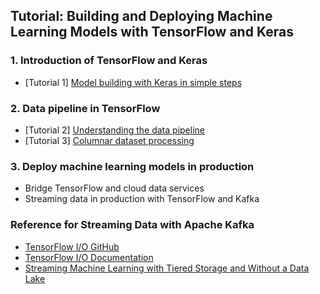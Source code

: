 ## Tutorial: Building and Deploying Machine Learning Models with TensorFlow and Keras

### 1. Introduction of TensorFlow and Keras

- [Tutorial 1] [Model building with Keras in simple steps](https://colab.research.google.com/github/yongtang/demo/blob/master/ODSC2022Boston/simple.ipynb)

### 2. Data pipeline in TensorFlow

- [Tutorial 2] [Understanding the data pipeline](https://colab.research.google.com/github/yongtang/demo/blob/master/ODSC2022Boston/dataset.ipynb)
- [Tutorial 3] [Columnar dataset processing](https://colab.research.google.com/github/yongtang/demo/blob/master/ODSC2022Boston/columnar.ipynb)

### 3. Deploy machine learning models in production

- Bridge TensorFlow and cloud data services
- Streaming data in production with TensorFlow and Kafka

### Reference for Streaming Data with Apache Kafka
- [TensorFlow I/O GitHub](https://github.com/tensorflow/io)
- [TensorFlow I/O Documentation](https://www.tensorflow.org/io)
- [Streaming Machine Learning with Tiered Storage and Without a Data Lake](https://www.confluent.io/blog/streaming-machine-learning-with-tiered-storage/)
